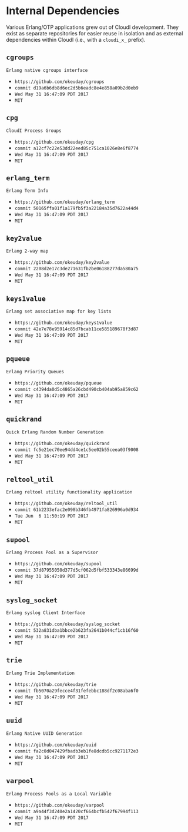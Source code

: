 Internal Dependencies
=====================

Various Erlang/OTP applications grew out of CloudI development.
They exist as separate repositories for easier reuse in isolation and
as external dependencies within CloudI (i.e., with a `cloudi_x_` prefix).

`cgroups`
---------
`Erlang native cgroups interface`

- `https://github.com/okeuday/cgroups`
- `commit d19a6b6db8d6ec2d5b6eadc8e4e858a09b2d0eb9`
- `Wed May 31 16:47:09 PDT 2017`
- `MIT`

`cpg`
-----
`CloudI Process Groups`

- `https://github.com/okeuday/cpg`
- `commit a12cf7c22e53dd22eed85c751ca1026e8e6f8774`
- `Wed May 31 16:47:09 PDT 2017`
- `MIT`

`erlang_term`
-------------
`Erlang Term Info`

- `https://github.com/okeuday/erlang_term`
- `commit 50165ffa01f1a179fb5f3a22184a35d7622a44d4`
- `Wed May 31 16:47:09 PDT 2017`
- `MIT`

`key2value`
-----------
`Erlang 2-way map`

- `https://github.com/okeuday/key2value`
- `commit 2208d2e17c3de271631fb2be06188277da580a75`
- `Wed May 31 16:47:09 PDT 2017`
- `MIT`

`keys1value`
------------
`Erlang set associative map for key lists`

- `https://github.com/okeuday/keys1value`
- `commit 42e7e78e95914c85d7bcab11ce585189678f3d87`
- `Wed May 31 16:47:09 PDT 2017`
- `MIT`

`pqueue`
--------
`Erlang Priority Queues`

- `https://github.com/okeuday/pqueue`
- `commit c4394da0d5c4865a26cbd490cb404ab95a859c62`
- `Wed May 31 16:47:09 PDT 2017`
- `MIT`

`quickrand`
-----------
`Quick Erlang Random Number Generation`

- `https://github.com/okeuday/quickrand`
- `commit fc5e21ec70ee94dd4ce1c5ee02b55ceea03f9008`
- `Wed May 31 16:47:09 PDT 2017`
- `MIT`

`reltool_util`
--------------
`Erlang reltool utility functionality application`

- `https://github.com/okeuday/reltool_util`
- `commit 61b2233efac2e098b346fb4971fa826996a0d934`
- `Tue Jun  6 11:50:19 PDT 2017`
- `MIT`

`supool`
--------
`Erlang Process Pool as a Supervisor`

- `https://github.com/okeuday/supool`
- `commit 37d87955050d377d5cf062d5fbf533343e86699d`
- `Wed May 31 16:47:09 PDT 2017`
- `MIT`

`syslog_socket`
---------------
`Erlang syslog Client Interface`

- `https://github.com/okeuday/syslog_socket`
- `commit 532a831dba1bbce2b623fa2641b044cf1cb16f60`
- `Wed May 31 16:47:09 PDT 2017`
- `MIT`

`trie`
------
`Erlang Trie Implementation`

- `https://github.com/okeuday/trie`
- `commit fb5070a29fecce4f31fefebbc188df2c08aba6f0`
- `Wed May 31 16:47:09 PDT 2017`
- `MIT`

`uuid`
------
`Erlang Native UUID Generation`

- `https://github.com/okeuday/uuid`
- `commit fa2c0d047429fbadb3eb1fe8dcdb5cc9271172e3`
- `Wed May 31 16:47:09 PDT 2017`
- `MIT`

`varpool`
---------
`Erlang Process Pools as a Local Variable`

- `https://github.com/okeuday/varpool`
- `commit a9a44f3d240e2a1420cf664bcfb542f67994f113`
- `Wed May 31 16:47:09 PDT 2017`
- `MIT`

